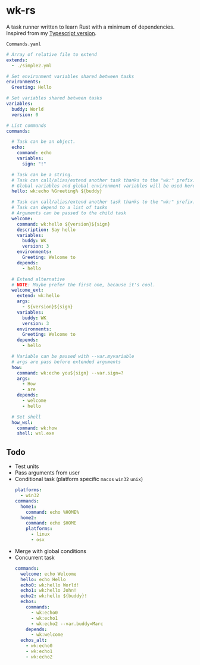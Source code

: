 # wk-rs

A task runner written to learn Rust with a minimum of dependencies. Inspired from my [Typescript version](https://github.com/wk-js/command).

`Commands.yaml`

```yaml
# Array of relative file to extend
extends:
  - ./simple2.yml

# Set environment variables shared between tasks
environments:
  Greeting: Hello

# Set variables shared between tasks
variables:
  buddy: World
  version: 0

# List commands
commands:

  # Task can be an object.
  echo:
    command: echo
    variables:
      sign: "!"

  # Task can be a string.
  # Task can call/alias/extend another task thanks to the "wk:" prefix.
  # Global variables and global environment variables will be used here.
  hello: wk:echo %Greeting% ${buddy}

  # Task can call/alias/extend another task thanks to the "wk:" prefix.
  # Task can depend to a list of tasks
  # Arguments can be passed to the child task
  welcome:
    command: wk:hello ${version}${sign}
    description: Say hello
    variables:
      buddy: WK
      version: 3
    environments:
      Greeting: Welcome to
    depends:
      - hello

  # Extend alternative
  # NOTE: Maybe prefer the first one, because it's cool.
  welcome_ext:
    extend: wk:hello
    args:
      - ${version}${sign}
    variables:
      buddy: WK
      version: 3
    environments:
      Greeting: Welcome to
    depends:
      - hello

  # Variable can be passed with --var.myvariable
  # args are pass before extended arguments
  how:
    command: wk:echo you${sign} --var.sign=?
    args:
      - How
      - are
    depends:
      - welcome
      - hello

  # Set shell
  how_wsl:
    command: wk:how
    shell: wsl.exe
```

## Todo

* Test units
* Pass arguments from user
* Conditional task (platform specific `macos` `win32` `unix`)
  ```yaml
  platforms:
    - win32
  commands:
    home1:
      command: echo %HOME%
    home2:
      command: echo $HOME
      platforms:
        - linux
        - osx
  ```
* Merge with global conditions
* Concurrent task
  ```yaml
  commands:
    welcome: echo Welcome
    hello: echo Hello
    echo0: wk:hello World!
    echo1: wk:hello John!
    echo2: wk:hello ${buddy}!
    echos:
      commands:
        - wk:echo0
        - wk:echo1
        - wk:echo2 --var.buddy=Marc
      depends:
        - wk:welcome
    echos_alt:
      - wk:echo0
      - wk:echo1
      - wk:echo2
  ```